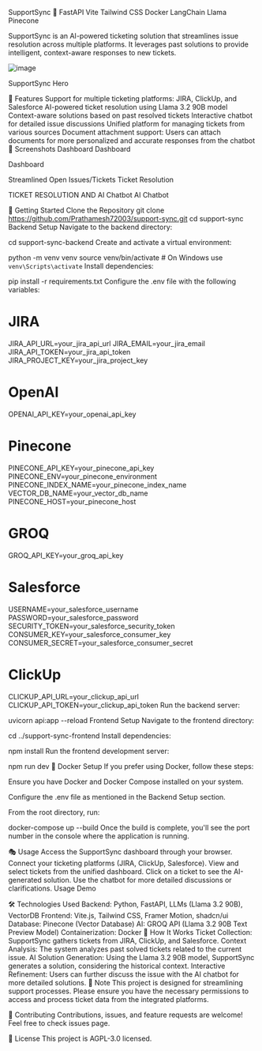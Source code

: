 SupportSync 🚀
FastAPI Vite Tailwind CSS Docker LangChain Llama Pinecone

SupportSync is an AI-powered ticketing solution that streamlines issue resolution across multiple platforms. It leverages past solutions to provide intelligent, context-aware responses to new tickets.

![image](https://github.com/user-attachments/assets/f9046f60-4e88-4202-81b9-018617b9db9a)


SupportSync Hero

🌟 Features
Support for multiple ticketing platforms: JIRA, ClickUp, and Salesforce
AI-powered ticket resolution using Llama 3.2 90B model
Context-aware solutions based on past resolved tickets
Interactive chatbot for detailed issue discussions
Unified platform for managing tickets from various sources
Document attachment support: Users can attach documents for more personalized and accurate responses from the chatbot
📸 Screenshots
Dashboard
Dashboard

Dashboard

Streamlined Open Issues/Tickets
Ticket Resolution

TICKET RESOLUTION AND AI Chatbot
AI Chatbot

🚀 Getting Started
Clone the Repository
git clone https://github.com/Prathamesh72003/support-sync.git
cd support-sync
Backend Setup
Navigate to the backend directory:

cd support-sync-backend
Create and activate a virtual environment:

python -m venv venv
source venv/bin/activate  # On Windows use `venv\Scripts\activate`
Install dependencies:

pip install -r requirements.txt
Configure the .env file with the following variables:

# JIRA
JIRA_API_URL=your_jira_api_url
JIRA_EMAIL=your_jira_email
JIRA_API_TOKEN=your_jira_api_token
JIRA_PROJECT_KEY=your_jira_project_key

# OpenAI
OPENAI_API_KEY=your_openai_api_key

# Pinecone
PINECONE_API_KEY=your_pinecone_api_key
PINECONE_ENV=your_pinecone_environment
PINECONE_INDEX_NAME=your_pinecone_index_name
VECTOR_DB_NAME=your_vector_db_name
PINECONE_HOST=your_pinecone_host

# GROQ
GROQ_API_KEY=your_groq_api_key

# Salesforce
USERNAME=your_salesforce_username
PASSWORD=your_salesforce_password
SECURITY_TOKEN=your_salesforce_security_token
CONSUMER_KEY=your_salesforce_consumer_key
CONSUMER_SECRET=your_salesforce_consumer_secret

# ClickUp
CLICKUP_API_URL=your_clickup_api_url
CLICKUP_API_TOKEN=your_clickup_api_token
Run the backend server:

uvicorn api:app --reload
Frontend Setup
Navigate to the frontend directory:

cd ../support-sync-frontend
Install dependencies:

npm install
Run the frontend development server:

npm run dev
🐳 Docker Setup
If you prefer using Docker, follow these steps:

Ensure you have Docker and Docker Compose installed on your system.

Configure the .env file as mentioned in the Backend Setup section.

From the root directory, run:

docker-compose up --build
Once the build is complete, you'll see the port number in the console where the application is running.

🎭 Usage
Access the SupportSync dashboard through your browser.
Connect your ticketing platforms (JIRA, ClickUp, Salesforce).
View and select tickets from the unified dashboard.
Click on a ticket to see the AI-generated solution.
Use the chatbot for more detailed discussions or clarifications.
Usage Demo

🛠️ Technologies Used
Backend: Python, FastAPI, LLMs (Llama 3.2 90B), VectorDB
Frontend: Vite.js, Tailwind CSS, Framer Motion, shadcn/ui
Database: Pinecone (Vector Database)
AI: GROQ API (Llama 3.2 90B Text Preview Model)
Containerization: Docker
🧠 How It Works
Ticket Collection: SupportSync gathers tickets from JIRA, ClickUp, and Salesforce.
Context Analysis: The system analyzes past solved tickets related to the current issue.
AI Solution Generation: Using the Llama 3.2 90B model, SupportSync generates a solution, considering the historical context.
Interactive Refinement: Users can further discuss the issue with the AI chatbot for more detailed solutions.
📝 Note
This project is designed for streamlining support processes. Please ensure you have the necessary permissions to access and process ticket data from the integrated platforms.

🤝 Contributing
Contributions, issues, and feature requests are welcome! Feel free to check issues page.

📜 License
This project is AGPL-3.0 licensed.
